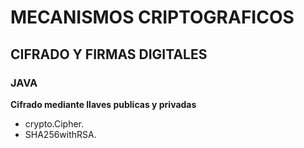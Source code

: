 # MECANISMOS CRIPTOGRAFICOS 

## __CIFRADO Y FIRMAS DIGITALES__

### JAVA

__Cifrado mediante llaves publicas y privadas__

* crypto.Cipher.
* SHA256withRSA.
